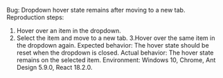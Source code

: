 Bug: Dropdown hover state remains after moving to a new tab.
Reproduction steps:

1. Hover over an item in the dropdown.
2. Select the item and move to a new tab.
   3.Hover over the same item in the dropdown again.
   Expected behavior: The hover state should be reset when the dropdown is closed.
   Actual behavior: The hover state remains on the selected item.
   Environment: Windows 10, Chrome, Ant Design 5.9.0, React 18.2.0.

